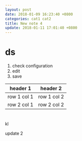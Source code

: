 ```yaml
---
layout: post
date: 2018-01-09 16:23:40 +0800
categories: cat1 cat2
title: New note 4
update: 2018-01-11 17:01:40 +0800
---
```


# ds
1. check configuration
2. edit 
3. save



header 1 | header 2
---|---
row 1 col 1 | row 1 col 2
row 2 col 1 | row 2 col 2

# 

kl

update 2